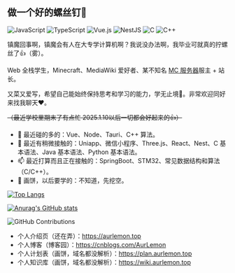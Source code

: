 ## 做一个好的螺丝钉🤝
![JavaScript](https://img.shields.io/badge/JavaScript-yellow?logo=javascript&logoColor=white) ![TypeScript](https://img.shields.io/badge/TypeScript-007ACC?logo=typescript&logoColor=white) ![Vue.js](https://img.shields.io/badge/Vue.js%203-4FC08D?logo=vue.js&logoColor=white) ![NestJS](https://img.shields.io/badge/NestJS-E0234E?logo=nestjs&logoColor=white) ![C](https://img.shields.io/badge/C-green?logo=c&logoColor=white) ![C++](https://img.shields.io/badge/C++-green?logo=cplusplus&logoColor=white)

镇魔回事啊，镇魔会有人在大专学计算机啊？我说没办法啊，我毕业可就真的拧螺丝了👍（雾）。

Web 全栈学生，Minecraft、MediaWiki 爱好者、某不知名 [MC 服务器](https://wiki.hydcraft.cn/)服主 + 站长。

又菜又爱写，希望自己能始终保持思考和学习的能力，学无止境🤝。非常欢迎同好来找我聊天❤。

~~（最近学校里期末了有点忙 2025.1.10以后一切都会好起来的👍）~~

- 🔭 最近碰的多的：Vue、Node、Tauri、C++ 算法。
- 🌱 最近有稍微接触的：Uniapp、微信小程序、Three.js、React、Nest、C 基本语法、Java 基本语法、Python 基本语法。
- 📫 最近打算而且正在接触的：SpringBoot、STM32、常见数据结构和算法（C/C++）。
- 🥵 画饼，以后要学的：不知道，先挖空。
  
[![Top Langs](https://github-readme-stats.vercel.app/api/top-langs/?username=AurLemon)](https://github.com/anuraghazra/github-readme-stats)

[![Anurag's GitHub stats](https://github-readme-stats.vercel.app/api?username=AurLemon)](https://github.com/anuraghazra/github-readme-stats)

![GitHub Contributions](https://github-contributions-api.deno.dev/AurLemon.svg)

- 个人介绍页（还在弄）：https://aurlemon.top
- 个人博客（博客园）：https://cnblogs.com/AurLemon
- 个人计划表（画饼，域名都没解析）：https://plan.aurlemon.top
- 个人知识库（画饼，域名都没解析）：https://wiki.aurlemon.top
